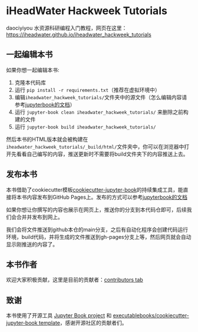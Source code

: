 # iHeadWater Hackweek Tutorials
daociyiyou
水资源科研编程入门教程，网页在这里：https://iheadwater.github.io/iheadwater_hackweek_tutorials

## 一起编辑本书

如果你想一起编辑本书:

1. 克隆本代码库
2. 运行 `pip install -r requirements.txt`（推荐在虚拟环境中）
3. 编辑`iheadwater_hackweek_tutorials/`文件夹中的源文件（怎么编辑内容请参考[jupyterbook的文档](https://jupyterbook.org/en/stable/start/new-file.html)）
4. 运行 `jupyter-book clean iheadwater_hackweek_tutorials/` 来删除之前构建的文件
5. 运行 `jupyter-book build iheadwater_hackweek_tutorials/`

然后本书的HTML版本就会被构建在`iheadwater_hackweek_tutorials/_build/html/`文件夹中，你可以在浏览器中打开先看看自己编写的内容，推送更新时不需要将build文件夹下的内容推送上去。

## 发布本书

本书借助了cookiecutter模板[cookiecutter-jupyter-book](https://github.com/executablebooks/cookiecutter-jupyter-book)的持续集成工具，能直接将本书内容发布到GitHub Pages上。发布的方式可以参考[jupyterbook的文档](https://jupyterbook.org/en/stable/start/publish.html)

如果你想让你撰写的内容也展示在网页上，推送你的分支到本代码仓即可，后续我们会合并并发布到网上。

我们会将文件推送到github本仓的main分支，之后有自动化程序会创建代码运行环境，build代码，并将生成的文件推送到gh-pages分支上等，然后网页就会自动显示刚推送的内容了。

## 本书作者

欢迎大家积极贡献，这里是目前的贡献者：[contributors tab](https://github.com/iHeadWater/iheadwater_hackweek_tutorials/graphs/contributors)

## 致谢

本书使用了开源工具 [Jupyter Book project](https://jupyterbook.org/) 和 [executablebooks/cookiecutter-jupyter-book template](https://github.com/executablebooks/cookiecutter-jupyter-book)，感谢开源社区的贡献者们。
